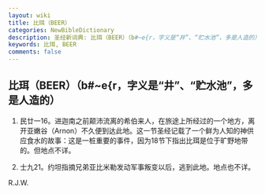```yaml
---
layout: wiki
title: 比珥（BEER）
categories: NewBibleDictionary
description: 圣经新词典: 比珥（BEER）（b#~e{r，字义是“井”、“贮水池”，多是人造的）
keywords: 比珥, BEER
comments: false
---
```


## 比珥（BEER）（b#~e{r，字义是“井”、“贮水池”，多是人造的）

1. 民廿一16。进迦南之前颠沛流离的希伯来人，在旅途上所经过的一个地方，离开亚嫩谷（Arnon）不久便到达此地。这一节圣经记载了一个鲜为人知的神供应食水的故事：这是一桩重要的事件，因为18节下指出比珥是位于旷野地带的。但地点不详。

2. 士九21。约坦指摘兄弟亚比米勒发动军事叛变以后，逃到此地。地点也不详。

R.J.W.







